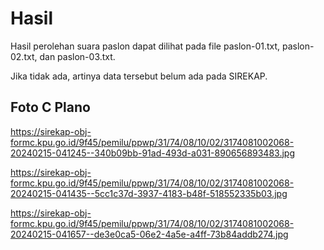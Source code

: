 # Hasil

Hasil perolehan suara paslon dapat dilihat pada file paslon-01.txt, paslon-02.txt, dan paslon-03.txt.

Jika tidak ada, artinya data tersebut belum ada pada SIREKAP.

## Foto C Plano

https://sirekap-obj-formc.kpu.go.id/9f45/pemilu/ppwp/31/74/08/10/02/3174081002068-20240215-041245--340b09bb-91ad-493d-a031-890656893483.jpg

https://sirekap-obj-formc.kpu.go.id/9f45/pemilu/ppwp/31/74/08/10/02/3174081002068-20240215-041435--5cc1c37d-3937-4183-b48f-518552335b03.jpg

https://sirekap-obj-formc.kpu.go.id/9f45/pemilu/ppwp/31/74/08/10/02/3174081002068-20240215-041657--de3e0ca5-06e2-4a5e-a4ff-73b84addb274.jpg
